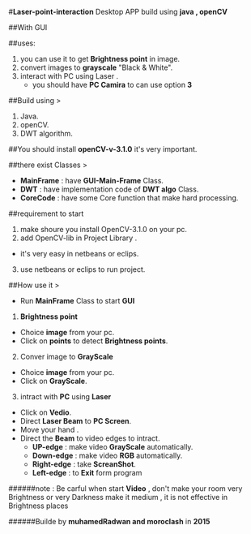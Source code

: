 #**Laser-point-interaction** Desktop APP build using **java , openCV**

##With GUI



##uses:


1. you can use it to get **Brightness point** in image. 
2. convert images to **grayscale** "Black & White".
3. interact with PC using Laser .
   * you should have **PC Camira** to can use option **3**

##Build using >

1. Java.
2. openCV.
3. DWT algorithm.


##You should install **openCV-v-3.1.0** it's very important.
 
##there exist Classes >

* **MainFrame**  : have **GUI-Main-Frame** Class.
* **DWT** : have implementation code of **DWT algo** Class.
* **CoreCode** : have some Core function that make hard processing. 

##requirement to start 

1. make shoure you install OpenCV-3.1.0 on your pc. 
2. add OpenCV-lib in Project Library .
 * it's very easy in netbeans or eclips.
3. use netbeans or eclips to run project.

##How use it >

* Run **MainFrame** Class to start **GUI** 

1. **Brightness point**
  * Choice **image** from your pc.
  * Click on **points** to detect **Brightness points**.
2. Conver image to **GrayScale**
  * Choice **image** from your pc. 
  * Click on **GrayScale**.
3. intract with **PC** using **Laser**
  * Click on **Vedio**.
  * Direct **Laser Beam** to **PC Screen**.
  * Move your hand .
  * Direct the **Beam** to video edges to intract.
    * **UP-edge** : make video  **GrayScale** automatically.
    * **Down-edge** : make video **RGB** automatically.
    * **Right-edge** : take **ScreanShot**.
    * **Left-edge** : to **Exit** form program


######note : Be carful when start **Video** , don't make your room very Brightness or very Darkness make it medium , it is not effective in Brightness places





######Builde by **muhamedRadwan and moroclash** in **2015**
